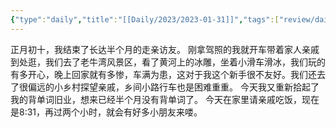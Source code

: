 ```yaml
---
{"type":"daily","title":"[[Daily/2023/2023-01-31]]","tags":["review/daily"],"author":"codertoro","establish":"2023-01-31T00:00:00","location":"辽宁大连","weather":"晴","dg-publish":true,"permalink":"/daily/2023/2023-01-31/","dgPassFrontmatter":true,"noteIcon":"","created":"2025-02-23T17:22:12.922+08:00","updated":"2025-03-03T22:07:06.149+08:00"}
---
```


正月初十，我结束了长达半个月的走亲访友。
刚拿驾照的我就开车带着家人亲戚到处逛，我们去了老牛湾风景区，看了黄河上的冰雕，坐着小滑车滑冰，我们玩的有多开心，晚上回家就有多惨，车满为患，这对于我这个新手很不友好。我们还去了很偏远的小乡村探望亲戚，乡间小路行车也是困难重重。
今天我又重新拾起了我的背单词旧业，想来已经半个月没有背单词了。
今天在家里请亲戚吃饭，现在是8:31，再过两个小时，就会有好多小朋友来喽。
